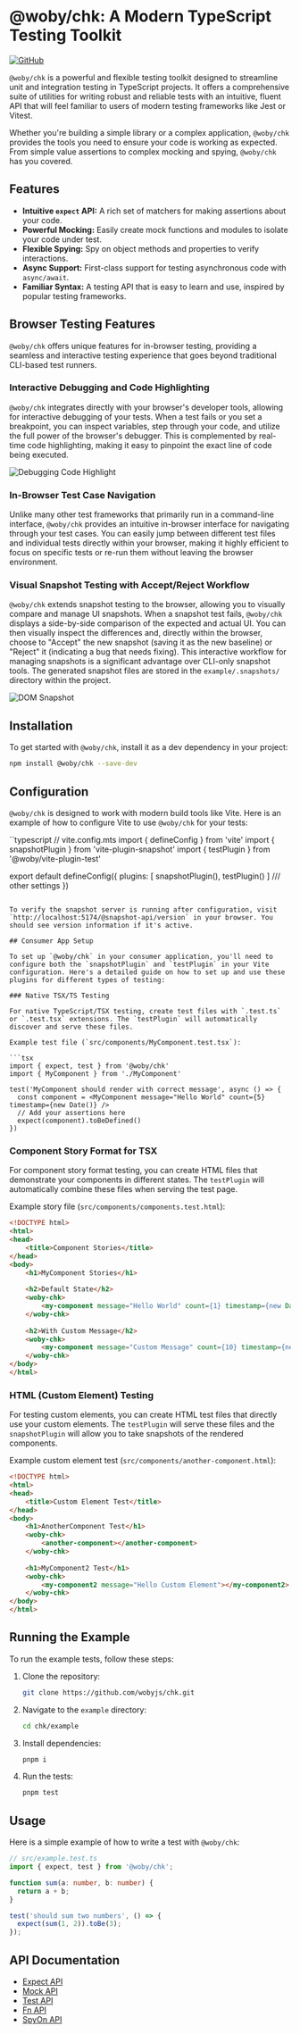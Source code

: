 # @woby/chk: A Modern TypeScript Testing Toolkit

[![GitHub](https://img.shields.io/badge/GitHub-100000?style=for-the-badge&logo=github&logoColor=white)](https://github.com/wobyjs/chk.git)

`@woby/chk` is a powerful and flexible testing toolkit designed to streamline unit and integration testing in TypeScript projects. It offers a comprehensive suite of utilities for writing robust and reliable tests with an intuitive, fluent API that will feel familiar to users of modern testing frameworks like Jest or Vitest.

Whether you're building a simple library or a complex application, `@woby/chk` provides the tools you need to ensure your code is working as expected. From simple value assertions to complex mocking and spying, `@woby/chk` has you covered.

## Features

*   **Intuitive `expect` API:** A rich set of matchers for making assertions about your code.
*   **Powerful Mocking:** Easily create mock functions and modules to isolate your code under test.
*   **Flexible Spying:** Spy on object methods and properties to verify interactions.
*   **Async Support:** First-class support for testing asynchronous code with `async/await`.
*   **Familiar Syntax:** A testing API that is easy to learn and use, inspired by popular testing frameworks.

## Browser Testing Features

`@woby/chk` offers unique features for in-browser testing, providing a seamless and interactive testing experience that goes beyond traditional CLI-based test runners.

### Interactive Debugging and Code Highlighting

`@woby/chk` integrates directly with your browser's developer tools, allowing for interactive debugging of your tests. When a test fails or you set a breakpoint, you can inspect variables, step through your code, and utilize the full power of the browser's debugger. This is complemented by real-time code highlighting, making it easy to pinpoint the exact line of code being executed.

![Debugging Code Highlight](https://wobyjs.github.io/chk/doc/debugging%20code%20highlight.png)

### In-Browser Test Case Navigation

Unlike many other test frameworks that primarily run in a command-line interface, `@woby/chk` provides an intuitive in-browser interface for navigating through your test cases. You can easily jump between different test files and individual tests directly within your browser, making it highly efficient to focus on specific tests or re-run them without leaving the browser environment.

### Visual Snapshot Testing with Accept/Reject Workflow

`@woby/chk` extends snapshot testing to the browser, allowing you to visually compare and manage UI snapshots. When a snapshot test fails, `@woby/chk` displays a side-by-side comparison of the expected and actual UI. You can then visually inspect the differences and, directly within the browser, choose to "Accept" the new snapshot (saving it as the new baseline) or "Reject" it (indicating a bug that needs fixing). This interactive workflow for managing snapshots is a significant advantage over CLI-only snapshot tools. The generated snapshot files are stored in the `example/.snapshots/` directory within the project.

![DOM Snapshot](https://wobyjs.github.io/chk/doc/dom%20snapshot.png)



## Installation

To get started with `@woby/chk`, install it as a dev dependency in your project:

```bash
npm install @woby/chk --save-dev
```

## Configuration

`@woby/chk` is designed to work with modern build tools like Vite. Here is an example of how to configure Vite to use `@woby/chk` for your tests:

``typescript
// vite.config.mts
import { defineConfig } from 'vite'
import { snapshotPlugin } from 'vite-plugin-snapshot'
import { testPlugin } from '@woby/vite-plugin-test'

export default defineConfig({
  plugins: [
    snapshotPlugin(),
    testPlugin()
  ]
  /// other settings
})
```

To verify the snapshot server is running after configuration, visit `http://localhost:5174/@snapshot-api/version` in your browser. You should see version information if it's active.

## Consumer App Setup

To set up `@woby/chk` in your consumer application, you'll need to configure both the `snapshotPlugin` and `testPlugin` in your Vite configuration. Here's a detailed guide on how to set up and use these plugins for different types of testing:

### Native TSX/TS Testing

For native TypeScript/TSX testing, create test files with `.test.ts` or `.test.tsx` extensions. The `testPlugin` will automatically discover and serve these files.

Example test file (`src/components/MyComponent.test.tsx`):

```tsx
import { expect, test } from '@woby/chk'
import { MyComponent } from './MyComponent'

test('MyComponent should render with correct message', async () => {
  const component = <MyComponent message="Hello World" count={5} timestamp={new Date()} />
  // Add your assertions here
  expect(component).toBeDefined()
})
```

### Component Story Format for TSX

For component story format testing, you can create HTML files that demonstrate your components in different states. The `testPlugin` will automatically combine these files when serving the test page.

Example story file (`src/components/components.test.html`):

```html
<!DOCTYPE html>
<html>
<head>
    <title>Component Stories</title>
</head>
<body>
    <h1>MyComponent Stories</h1>
    
    <h2>Default State</h2>
    <woby-chk>
        <my-component message="Hello World" count={1} timestamp={new Date()}></my-component>
    </woby-chk>
    
    <h2>With Custom Message</h2>
    <woby-chk>
        <my-component message="Custom Message" count={10} timestamp={new Date()}></my-component>
    </woby-chk>
</body>
</html>
```

### HTML (Custom Element) Testing

For testing custom elements, you can create HTML test files that directly use your custom elements. The `testPlugin` will serve these files and the `snapshotPlugin` will allow you to take snapshots of the rendered components.

Example custom element test (`src/components/another-component.html`):

```html
<!DOCTYPE html>
<html>
<head>
    <title>Custom Element Test</title>
</head>
<body>
    <h1>AnotherComponent Test</h1>
    <woby-chk>
        <another-component></another-component>
    </woby-chk>
    
    <h1>MyComponent2 Test</h1>
    <woby-chk>
        <my-component2 message="Hello Custom Element"></my-component2>
    </woby-chk>
</body>
</html>
```

## Running the Example

To run the example tests, follow these steps:

1.  Clone the repository:

    ```bash
    git clone https://github.com/wobyjs/chk.git
    ```

2.  Navigate to the `example` directory:

    ```bash
    cd chk/example
    ```

3.  Install dependencies:

    ```bash
    pnpm i
    ```

4.  Run the tests:

    ```bash
    pnpm test
    ```

## Usage

Here is a simple example of how to write a test with `@woby/chk`:

```typescript
// src/example.test.ts
import { expect, test } from '@woby/chk';

function sum(a: number, b: number) {
  return a + b;
}

test('should sum two numbers', () => {
  expect(sum(1, 2)).toBe(3);
});
```

## API Documentation

*   [Expect API](https://github.com/wobyjs/chk/blob/main/doc/expect.md)
*   [Mock API](https://github.com/wobyjs/chk/blob/main/doc/mock.md)
*   [Test API](https://github.com/wobyjs/chk/blob/main/doc/test.md)
*   [Fn API](https://github.com/wobyjs/chk/blob/main/doc/fn.md)
*   [SpyOn API](https://github.com/wobyjs/chk/blob/main/doc/spyOn.md)